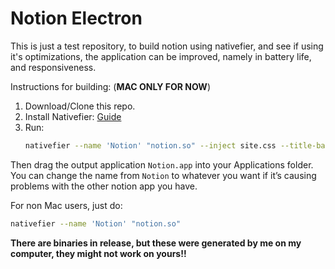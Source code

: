 # Notion Electron

This is just a test repository, to build notion using nativefier, and see if using it's optimizations, the application can be improved, namely in battery life, and responsiveness.

Instructions for building: (**MAC ONLY FOR NOW**)

1. Download/Clone this repo.
2. Install Nativefier: [Guide](https://github.com/nativefier/nativefier#installation)
3. Run: 
   ```bash
   nativefier --name 'Notion' "notion.so" --inject site.css --title-bar-style 'hiddenInset' -i n.icns
   ```

Then drag the output application `Notion.app` into your Applications folder. You can change the name from `Notion` to whatever you want if it’s causing problems with the other notion app you have.



For non Mac users, just do:

```bash
nativefier --name 'Notion' "notion.so" 
```



**There are binaries in release, but these were generated by me on my computer, they might not work on yours!!**